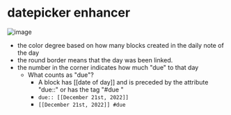 # datepicker enhancer

![image](https://user-images.githubusercontent.com/23192045/208814065-23c13f81-0796-4ff4-be74-0ef1522b89e9.png)

- the color degree based on how many  blocks created in the daily note of the day
- the round border means that  the day was been linked.
- the number in the corner indicates how much "due" to that day
  - What counts as "due"?
    - A block has [[date of day]] and is preceded by the attribute "due::" or has the tag "#due "
    - `due:: [[December 21st, 2022]]`
    - `[[December 21st, 2022]] #due`


